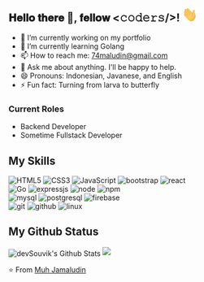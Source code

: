 ## 𝐇𝐞𝐥𝐥𝐨 𝐭𝐡𝐞𝐫𝐞 👋, 𝐟𝐞𝐥𝐥𝐨𝐰 <𝚌𝚘𝚍𝚎𝚛𝚜/>! <img src="https://raw.githubusercontent.com/ABSphreak/ABSphreak/master/gifs/Hi.gif" width="30px">

- 🔭 I’m currently working on my portfolio
- 🌱 I’m currently learning Golang
- 📫 How to reach me: 74maludin@gmail.com
- 💬 Ask me about anything. I'll be happy to help.
- 😄 Pronouns: Indonesian, Javanese, and English
- ⚡ Fun fact: Turning from larva to butterfly

### Current Roles
 - Backend Developer
 - Sometime Fullstack Developer

## My Skills
![HTML5](https://img.shields.io/badge/html%205-grey?style=for-the-badge&logo=html5&logoColor=white&labelColor=8E2DE2)
![CSS3](https://img.shields.io/badge/css%203-grey?style=for-the-badge&logo=css3&logoColor=white&labelColor=8E2DE2)
![JavaScript](https://img.shields.io/badge/-JavaScript-grey?style=for-the-badge&logo=javascript&logoColor=white&labelColor=8E2DE2)
![bootstrap](https://img.shields.io/badge/-bootstrap-grey?style=for-the-badge&logo=bootstrap&logoColor=white&labelColor=8E2DE2)
![react](https://img.shields.io/badge/-react-grey?style=for-the-badge&logo=react&logoColor=white&labelColor=8E2DE2)
<br>
![Go](https://img.shields.io/badge/go-grey?style=for-the-badge&logo=go&logoColor=white&labelColor=8E2DE2)
![expressjs](https://img.shields.io/badge/expressjs-grey?style=for-the-badge&logo=google&logoColor=white&labelColor=8E2DE2)
![node](https://img.shields.io/badge/-node-grey?style=for-the-badge&logo=node.js&logoColor=white&labelColor=8E2DE2)
![npm](https://img.shields.io/badge/-npm-grey?style=for-the-badge&logo=npm&logoColor=white&labelColor=8E2D2)
<br>
![mysql](https://img.shields.io/badge/-mysql-grey?style=for-the-badge&logo=mysql&logoColor=white&labelColor=8E2DE2)
![postgresql](https://img.shields.io/badge/-postgresql-grey?style=for-the-badge&logo=postgresql&logoColor=white&labelColor=8E2DE2)
![firebase](https://img.shields.io/badge/-firebase-grey?style=for-the-badge&logo=firebase&logoColor=white&labelColor=8E2DE2)
<br>
![git](https://img.shields.io/badge/-git-grey?style=for-the-badge&logo=git&logoColor=white&labelColor=8E2DE2)
![github](https://img.shields.io/badge/-github-grey?style=for-the-badge&logo=github&logoColor=white&labelColor=8E2DE2)
![linux](https://img.shields.io/badge/-linux-grey?style=for-the-badge&logo=linux&logoColor=white&labelColor=8E2DE2)

## My Github Status

<img align="center" src="https://github-readme-stats.vercel.app/api?username=muhjamaludin&include_all_commits=true&count_private=true&show_icons=true&themes=prussian" alt="devSouvik's Github Stats">
<img src="https://github-readme-stats.vercel.app/api/top-langs/?username=muhjamaludin&show_icons=true&theme=vue-dark">

⭐️ From [Muh Jamaludin](https://github.com/muhjamaludin)

<!--
Anyway, here are some other cool stuff from me ...

    A Stack Overflow top 3% contributor. Answered hundred of questions there.
    An author of Udemy course Fundamental Docker and Kubernetes in Bahasa Indonesia.
    An author of the most famous Indonesian Go Programming Guide: Dasar Pemrograman Golang.
    Creator of some iOS apps with total download roughly around 4 millions.
    Creator of some Chrome Extensions.
    ... and lastly, here we go, my Github account point_down

-->
